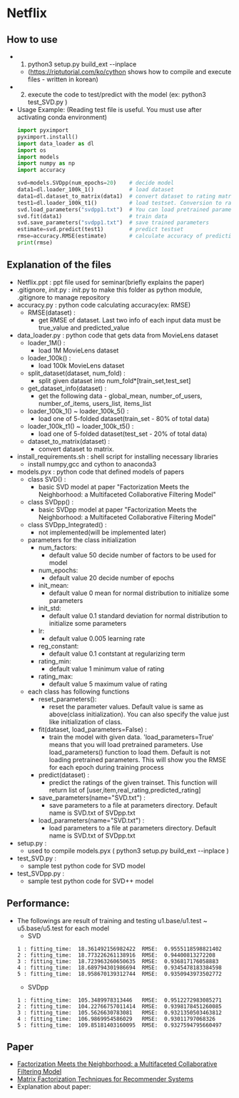 # Netflix
## How to use
- 1. python3 setup.py build_ext --inplace
	- (https://riptutorial.com/ko/cython shows how to compile and execute files - written in korean)
- 2. execute the code to test/predict with the model (ex: python3 test_SVD.py )
- Usage Example: (Reading test file is useful. You must use after activating conda environment)
    ```python
    import pyximport
    pyximport.install()
    import data_loader as dl
    import os
    import models
    import numpy as np
    import accuracy
    
    svd=models.SVDpp(num_epochs=20)    # decide model
    data1=dl.loader_100k_1()           # load dataset
    data1=dl.dataset_to_matrix(data1)  # convert dataset to rating matrix
    test1=dl.loader_100k_t1()          # load testset. Conversion to rating matrix is not needed
    svd.load_parameters("svdpp1.txt")  # You can load pretrained parameters 
    svd.fit(data1)                     # train data
    svd.save_parameters("svdpp1.txt")  # save trained parameters
    estimate=svd.predict(test1)        # predict testset
    rmse=accuracy.RMSE(estimate)       # calculate accuracy of prediction
    print(rmse)
    ```	
## Explanation of the files
- Netflix.ppt : ppt file used for seminar(briefly explains the paper)
- .gitignore, _init_.py : _init_.py to make this folder as python module, .gitignore to manage repository
- accuracy.py : python code calculating accuracy(ex: RMSE)
	- RMSE(dataset) : 
		- get RMSE of dataset. Last two info of each input data must be true_value and predicted_value
- data_loader.py : python code that gets data from MovieLens dataset
	- loader_1M() : 
		- load 1M MovieLens dataset
	- loader_100k() : 
		- load 100k MovieLens dataset
	- split_dataset(dataset, num_fold) : 
		- split given dataset into num_fold*[train_set,test_set]
	- get_dataset_info(dataset) : 
		- get the following data - global_mean, number_of_users, number_of_items, users_list, items_list
	- loader_100k_1() ~ loader_100k_5() : 
		- load one of 5-folded dataset(train_set - 80% of total data)
	- loader_100k_t1() ~ loader_100k_t5() : 
		- load one of 5-folded dataset(test_set - 20% of total data)
	- dataset_to_matrix(dataset) :
		- convert dataset to matrix. 
- install_requirements.sh : shell script for installing necessary libraries
	- install numpy,gcc and cython to anaconda3
- models.pyx : python code that defined models of papers
	- class SVD() : 
		- basic SVD model at paper "Factorization Meets the Neighborhood: a Multifaceted Collaborative Filtering Model"
	- class SVDpp() : 
		- basic SVDpp model at paper "Factorization Meets the Neighborhood: a Multifaceted Collaborative Filtering Model"
	- class SVDpp_Integrated() : 
		- not implemented(will be implemented later)
	- parameters for the class initialization
		- num_factors:  
			- default value 50     decide number of factors to be used for model
		- num_epochs:   
			- default value 20     decide number of epochs
		- init_mean:    
			- default value 0      mean for normal distribution to initialize some parameters
		- init_std:     
			- default value 0.1    standard deviation for normal distribution to initialize some parameters
		- lr:           
			- default value 0.005  learning rate
		- reg_constant: 
			- default value 0.1    contstant at regularizing term
		- rating_min:   
			- default value 1      minimum value of rating
		- rating_max:   
			- default value 5      maximum value of rating
	- each class has following functions
		- reset_parameters(): 
			- reset the parameter values. Default value is same as above(class initialization). You can also specify the value just like initialization of class.
		- fit(dataset, load_parameters=False) : 
			- train the model with given data. 'load_parameters=True' means that you will load pretrained parameters. Use load_parameters() function to load them. Default is not loading pretrained parameters. This will show you the RMSE for each epoch during training process
		- predict(dataset) : 
			- predict the ratings of the given trainset. This function will return list of [user,item,real_rating,predicted_rating]
		- save_parameters(name="SVD.txt") : 
			- save parameters to a file at parameters directory. Default name is SVD.txt of SVDpp.txt
		- load_parameters(name="SVD.txt") : 
			- load parameters to a file at parameters directory. Default name is SVD.txt of SVDpp.txt
- setup.py : 
	- used to compile models.pyx ( python3 setup.py build_ext --inplace )
- test_SVD.py : 
	- sample test python code for SVD model
- test_SVDpp.py : 
	- sample test python code for SVD++ model
## Performance:
- The followings are result of training and testing u1.base/u1.test ~ u5.base/u5.test for each model
	- SVD
	```
	1 : fitting_time:  18.361492156982422  RMSE:  0.9555118598821402
	2 : fitting_time:  18.773226261138916  RMSE:  0.94400813272208
	3 : fitting_time:  18.723963260650635  RMSE:  0.936817176058883
	4 : fitting_time:  18.689794301986694  RMSE:  0.9345478183384598
	5 : fitting_time:  18.958670139312744  RMSE:  0.9350943973502772
	```
	- SVDpp
	```
	1 : fitting_time:  105.3489978313446   RMSE:  0.9512272983085271
	2 : fitting_time:  104.22766757011414  RMSE:  0.9398178451260085
	3 : fitting_time:  105.5626630783081   RMSE:  0.9321350503463812
	4 : fitting_time:  106.9869954586029   RMSE:  0.93011797068326
	5 : fitting_time:  109.85181403160095  RMSE:  0.9327594795660497
	```
## Paper
- [Factorization Meets the Neighborhood: a Multifaceted Collaborative Filtering Model](https://dl.acm.org/doi/pdf/10.1145/1401890.1401944)
- [Matrix Factorization Techniques for Recommender Systems](https://datajobs.com/data-science-repo/Recommender-Systems-%5bNetflix%5d.pdf)
- Explanation about paper:
	
